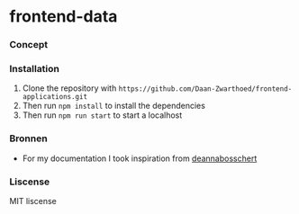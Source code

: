 # frontend-data

### Concept

### Installation

1. Clone the repository with `https://github.com/Daan-Zwarthoed/frontend-applications.git`
1. Then run `npm install` to install the dependencies
1. Then run `npm run start` to start a localhost

### Bronnen
* For my documentation I took inspiration from [deannabosschert](https://github.com/deannabosschert/functional-programming)

### Liscense
MIT liscense

